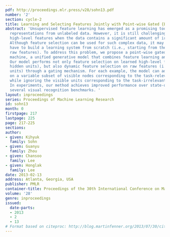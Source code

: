 ```yaml
---
pdf: http://proceedings.mlr.press/v28/sohn13.pdf
number: '2'
section: cycle-2
title: Learning and Selecting Features Jointly with Point-wise Gated {B}oltzmann Machines
abstract: 'Unsupervised feature learning has emerged as a promising tool in learning
  representations from unlabeled data. However, it is still challenging to learn useful
  high-level features when the data contains a significant amount of irrelevant patterns.
  Although feature selection can be used for such complex data, it may fail when we
  have to build a learning system from scratch (i.e., starting from the lack of useful
  raw features). To address this problem, we propose a point-wise gated Boltzmann
  machine, a unified generative model that combines feature learning and feature selection.
  Our model performs not only feature selection on learned high-level features (i.e.,
  hidden units), but also dynamic feature selection on raw features (i.e., visible
  units) through a gating mechanism. For each example, the model can adaptively focus
  on a variable subset of visible nodes corresponding to the task-relevant patterns,
  while ignoring the visible units corresponding to the task-irrelevant patterns.
  In experiments, our method achieves improved performance over state-of-the-art in
  several visual recognition benchmarks. '
layout: inproceedings
series: Proceedings of Machine Learning Research
id: sohn13
month: 0
firstpage: 217
lastpage: 225
page: 217-225
sections: 
author:
- given: Kihyuk
  family: Sohn
- given: Guanyu
  family: Zhou
- given: Chansoo
  family: Lee
- given: Honglak
  family: Lee
date: 2013-02-13
address: Atlanta, Georgia, USA
publisher: PMLR
container-title: Proceedings of the 30th International Conference on Machine Learning
volume: '28'
genre: inproceedings
issued:
  date-parts:
  - 2013
  - 2
  - 13
# Format based on citeproc: http://blog.martinfenner.org/2013/07/30/citeproc-yaml-for-bibliographies/
---
```

